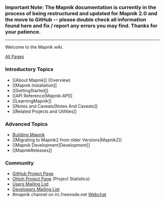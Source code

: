 ### Important Note: The Mapnik documentation is currently in the process of being restructured and updated for Mapnik 2.0 and the move to GitHub -- please double check all information found here and fix / report any errors you may find. Thanks for your patience.
---

Welcome to the Mapnik wiki.

[All Pages](https://github.com/mapnik/mapnik/wiki/_pages)

### Introductory Topics

- [[About Mapnik]] (Overview)
- [[Mapnik Installation]]
- [[GettingStarted]]
- [[API Reference|Mapnik-API]]
- [[LearningMapnik]]
- [[Notes and Caveats|Notes And Caveats]]
- [[Related Projects and Utilities]]

### Advanced Topics

- [Building Mapnik](https://github.com/mapnik/mapnik/blob/master/INSTALL.md)
- [[Migrating to Mapnik2 from older Versions|Mapnik2]]
- [[Mapnik Development|Development]]
- [[MapnikReleases]]

### Community

- [GitHub Project Page](https://github.com/mapnik/mapnik/)
- [Ohloh Project Page](https://www.ohloh.net/p/mapnik) (Project Statistics)
- [Users Mailing List](http://lists.berlios.de/mailman/listinfo/mapnik-users)
- [Developers Mailing List](http://lists.berlios.de/mailman/listinfo/mapnik-devel)
- #mapnik channel on irc.freenode.net [Webchat](http://webchat.freenode.net/#mapnik)